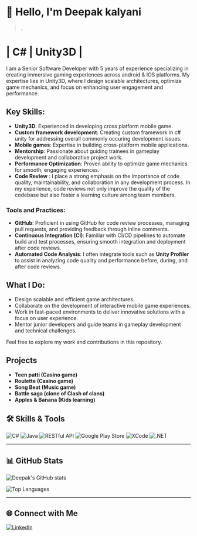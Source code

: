 # 👋 Hello, I'm Deepak kalyani
>.  

# | C# | Unity3D |

I am a Senior Software Developer with 5 years of experience specializing in creating immersive gaming experiences across android & IOS platforms. My expertise lies in Unity3D, where I design scalable architectures, optimize game mechanics, and focus on enhancing user engagement and performance.

## Key Skills:
- **Unity3D**: Experienced in developing cross platform mobile game.
- **Custom framework development**: Creating custom framework in c# unity for addressing overall commonly occuring development issues.
- **Mobile games**: Expertise in building cross-platform mobile applications.
- **Mentorship**: Passionate about guiding trainees in gameplay development and collaborative project work.
- **Performance Optimization**: Proven ability to optimize game mechanics for smooth, engaging experiences.
- **Code Review** : I place a strong emphasis on the importance of code quality, maintainability, and collaboration in any development process. In my experience, code reviews not only improve the quality of the codebase but also foster a learning culture among team 
    members.
  
### Tools and Practices:
- **GitHub**: Proficient in using GitHub for code review processes, managing pull requests, and providing feedback through inline comments.
- **Continuous Integration (CI)**: Familiar with CI/CD pipelines to automate build and test processes, ensuring smooth integration and deployment after code reviews.
- **Automated Code Analysis**: I often integrate tools such as **Unity Profiler** to assist in analyzing code quality and performance before, during, and after code reviews.


## What I Do:
- Design scalable and efficient game architectures.
- Collaborate on the development of interactive mobile game experiences.
- Work in fast-paced environments to deliver innovative solutions with a focus on user experience.
- Mentor junior developers and guide teams in gameplay development and technical challenges.

Feel free to explore my work and contributions in this repository.
## Projects
- **Teen patti (Casino game)**
- **Roulette (Casino game)**
- **Song Beat (Music game)**
- **Battle saga (clone of Clash of clans)**
- **Apples & Banana (Kids learning)**  

## 🛠️ Skills & Tools
![C#](https://img.shields.io/badge/-C%23-239120?logo=csharp&logoColor=white&style=flat)
![Java](https://img.shields.io/badge/-Java-007396?logo=java&logoColor=white&style=flat)
![RESTful API](https://img.shields.io/badge/-RESTful%20API-00BFFF?logo=api&logoColor=white&style=flat)
![Google Play Store](https://img.shields.io/badge/-Google%20Play%20Store-34B7F1?logo=google-play&logoColor=white&style=flat)
![XCode](https://img.shields.io/badge/-XCode-147EFB?logo=xcode&logoColor=white&style=flat)
![.NET](https://img.shields.io/badge/-NET-512BD4?logo=.net&logoColor=white&style=flat)


---

## 📊 GitHub Stats
![Deepak's GitHub stats](https://github-readme-stats.vercel.app/api?username=akhilkalyani&show_icons=true&theme=radical)

![Top Languages](https://github-readme-stats.vercel.app/api/top-langs/?username=deoregauravd&layout=compact&theme=radical)


---

## 🌐 Connect with Me
[![LinkedIn](https://img.shields.io/badge/-LinkedIn-0077B5?logo=linkedin&logoColor=white&style=flat)](https://www.linkedin.com/in/deepak-kalyani-393b73175/)
